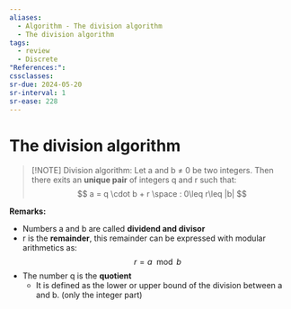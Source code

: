 ```yaml
---
aliases:
  - Algorithm - The division algorithm
  - The division algorithm
tags:
  - review
  - Discrete
"References:": 
cssclasses:
sr-due: 2024-05-20
sr-interval: 1
sr-ease: 228
---
```

# The division algorithm

> [!NOTE] Division algorithm: 
> Let a and b ≠ 0 be two integers. Then there exits an **unique pair** of integers q and r such that: 
> $$
> a = q \cdot b + r \space : 0\leq r\leq |b|
> $$

**Remarks:**
+ Numbers a and b are called **dividend and divisor**
+ r is the **remainder**, this remainder can be expressed with modular arithmetics as: $$r = a \mod b$$
+ The number q is the **quotient**
	+ It is defined as the lower or upper bound of the division between a and b. (only the integer part)